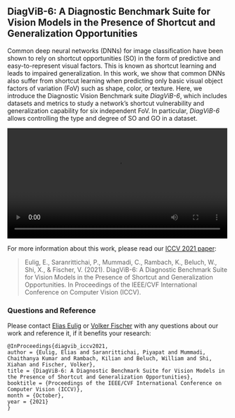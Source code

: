 ## DiagViB-6: A Diagnostic Benchmark Suite for Vision Models in the Presence of Shortcut and Generalization Opportunities

Common deep neural networks (DNNs) for image classification have been shown to rely on shortcut opportunities (SO) in the form of predictive and easy-to-represent visual factors. This is known as shortcut learning and leads to impaired generalization. In this work, we show that common DNNs also suffer from shortcut learning when predicting only basic visual object factors of variation (FoV) such as shape, color, or texture. Here, we introduce the Diagnostic Vision Benchmark suite *DiagViB-6*, which includes datasets and metrics to study a network’s shortcut vulnerability and generalization capability for six independent FoV. In particular, *DiagViB-6* allows controlling the type and degree of SO and GO in a dataset.

<video controls width="500">
  <source src="https://0633e92166c0a27ea1aa-ab47878a9e45eb9e2f15be38a59f867e.ssl.cf1.rackcdn.com/YNCRXITS-1852043-1462454-Upload-1633340268.mp4"
          type="video/mp4">
</video>

For more information about this work, please read our [ICCV 2021 paper](https://arxiv.org/abs/2108.05779):

> Eulig, E., Saranrittichai, P., Mummadi, C., Rambach, K., Beluch, W., Shi, X., & Fischer, V. (2021). DiagViB-6: A Diagnostic Benchmark Suite for Vision Models in the Presence of Shortcut and Generalization Opportunities. In Proceedings of the IEEE/CVF International Conference on Computer Vision (ICCV).

### Questions and Reference
Please contact [Elias Eulig](mailto:elias@eeulig.com?subject=[GitHub]%20DiagViB-6)
or [Volker Fischer](mailto:volker.fischer@de.bosch.com?subject=[GitHub]%20DiagViB-6) with
any questions about our work and reference it, if it benefits your research:
```
@InProceedings{diagvib_iccv2021,
author = {Eulig, Elias and Saranrittichai, Piyapat and Mummadi, Chaithanya Kumar and Rambach, Kilian and Beluch, William and Shi, Xiahan and Fischer, Volker},
title = {DiagViB-6: A Diagnostic Benchmark Suite for Vision Models in the Presence of Shortcut and Generalization Opportunities},
booktitle = {Proceedings of the IEEE/CVF International Conference on Computer Vision (ICCV)},
month = {October},
year = {2021}
}
```
